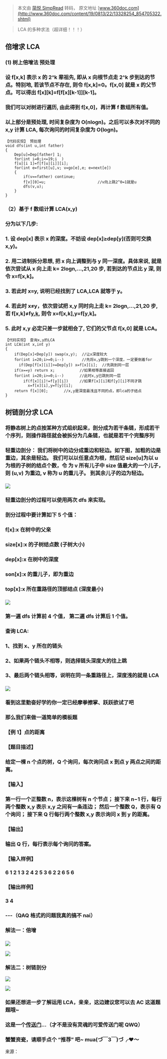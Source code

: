 > 本文由 [简悦 SimpRead](http://ksria.com/simpread/) 转码， 原文地址 [www.360doc.com](http://www.360doc.com/content/19/0813/22/13328254_854705322.shtml)

> LCA 的多种求法（超详细！！！）

倍增求 LCA
-------

### (1) 树上倍增法 预处理

### 设 f[x,k] 表示 x 的 2^k 辈祖先, 即从 x 向根节点走 2^k 步到达的节点。特别地, 若该节点不存在, 则令 f[x,k]=0。f[x,0] 就是 x 的父节点。可以得出 f[x][k]=f[f[x][k-1]][k-1]。

### 我们可以对树进行遍历, 由此得到 f[x,0]，再计算 f 数组所有值。

### 以上部分是预处理, 时间复杂度为 O(nlogn)。之后可以多次对不同的 x,y 计算 LCA, 每次询问的时间复杂度为 O(logn)。

```
【代码实现】 预处理
void dfs(int u,int father)  
{
    Dep[u]=Dep[father] 1;    
    for(int i=0;i<=19;i  )    
    f[u][i 1]=f[f[u][i]][i];  
    for(int e=first[u],v; v=go[e],e; e=next[e])    
    {        
        if(v==father) continue;    
        f[v][0]=u;                       //v向上跳2^0=1就是u    
        dfs(v,u);    
    }    
} 
```

### （2）基于 f 数组计算 LCA(x,y)

### 分为以下几步:

### 1. 设 dep[x] 表示 x 的深度。不妨设 dep[x]≥dep[y](否则可交换 x,y)。

### 2. 用二进制拆分思想, 把 x 向上调整到与 y 同一深度。具体来说, 就是依次尝试从 x 向上走 k= 2logn,…,21,20 步, 若到达的节点比 y 深, 则令 x=f[x,k]。

### 3. 若此时 x=y, 说明已经找到了 LCA,LCA 就等于 y。

### 4. 若此时 x≠y，依次尝试把 x,y 同时向上走 k= 2logn,…,21,20 步, 若 f[x,k]≠f[y,k](即仍未相会), 则令 x=f[x,k],y=f[y,k]。

### 5. 此时 x,y 必定只差一步就相会了, 它们的父节点 f[x,0] 就是 LCA。

```
【代码实现】 查询x,y的LCA
int LCA(int x,int y)                   
{    
    if(Dep[x]<Dep[y]) swap(x,y);  //让x深度较大   
    for(int i=20;i>=0;i--)        //先将x,y跳到一个深度，一定要倒着for    
      if(Dep[f[x][i]]>=Dep[y]) x=f[x][i];  //先跳到同一层    
    if(x==y) return x;           //如果相等直接返回
    for(int i=20;i>=0;i--)       //此时x,y已跳到同一层   
        if(f[x][i]!=f[y][i])     //如果f[x][i]和f[y][i]不同才跳  
          x=f[x][i],y=f[y][i];  
    return f[x][0];       //x,y是深度最浅且不同的点，即lca的子结点 
} 
```

树链剖分求 LCA
---------

### 将静态树上的点按某种方式组织起来，剖分成为若干条链，形成若干个序列，则操作路径就会被拆分为几条链，也就是若干个完整序列 

### 轻重边剖分： 我们将树中的边分成重边和轻边。如下图，加粗的边是重边，其余是轻边。 我们可以以任意点为根，然后记 size[u]为以 u 为根的子树的结点个数，令 为 v 所有儿子中 size 值最大的一个儿子，则 (u,v) 为重边, v 称为 u 的重儿子。 到其余儿子的边为轻边。

### ![](http://image109.360doc.com/DownloadImg/2019/08/1322/168413887_1_20190813105646660.png)

### 轻重边剖分的过程可以使用两次 dfs 来实现。

### 剖分过程中要计算如下 5 个值：

### f[x]:x 在树中的父亲

### size[x]:x 的子树结点数 (子树大小)

### dep[x]:x 在树中的深度

### son[x]:x 的重儿子，即为重边

### top[x]:x 所在重路径的顶部结点 (深度最小)

### ![](http://image109.360doc.com/DownloadImg/2019/08/1322/168413887_2_2019081310564797.png)

### 第一遍 dfs 计算前 4 个值， 第二遍 dfs 计算后 1 个值。

### 查询 LCA:

### 1、找到 x、y 所在的链头

### 2、如果两个链头不相等，则选择链头深度大的往上跳

### 3、最后两个链头相等，说明在同一条重路径上，深度浅的就是 LCA

### ![](http://image109.360doc.com/DownloadImg/2019/08/1322/168413887_3_20190813105647410.png)

### 看到这里勤奋好学的你一定已经摩拳擦掌、跃跃欲试了吧

### 那么我们来做一道简单的模板题

### 【例 1】点的距离

### 【题目描述】

### 给定一棵 n 个点的树，Q 个询问，每次询问点 x 到点 y 两点之间的距离。

### 【输入】

### 第一行一个正整数 n，表示这棵树有 n 个节点； 接下来 n−1 行，每行两个整数 x,y 表示 x,y 之间有一条连边； 然后一个整数 Q，表示有 Q 个询问； 接下来 Q 行每行两个整数 x,y 表示询问 x 到 y 的距离。

### 【输出】

### 输出 Q 行，每行表示每个询问的答案。

### 【输入样例】

### 6 1 2 1 3 2 4 2 5 3 6 2 2 6 5 6

### 【输出样例】

### 3 4

### ---（QAQ 格式的问题我真的搞不 nai）

### 解法一：倍增

### ![](http://image109.360doc.com/DownloadImg/2019/08/1322/168413887_4_20190813105647832.png)

![](http://image109.360doc.com/DownloadImg/2019/08/1322/168413887_5_20190813105648254.png)

### 解法二：树链剖分

![](http://image109.360doc.com/DownloadImg/2019/08/1322/168413887_6_20190813105648597.png)

![](http://image109.360doc.com/DownloadImg/2019/08/1322/168413887_7_20190813105649144.png)

### 如果还想进一步了解运用 LCA，亲亲，这边建议您可以去 AC 这道题题哦~

### 这是一个[传送门](https://www.cnblogs.com/ljy-endl/p/11349080.html)...（才不是没有灵魂的可爱传送门呢 QWQ）

### 蟹蟹资瓷，请顺手点个 “推荐” 吧~ mua(づ￣3￣)づ╭❤～

来源：